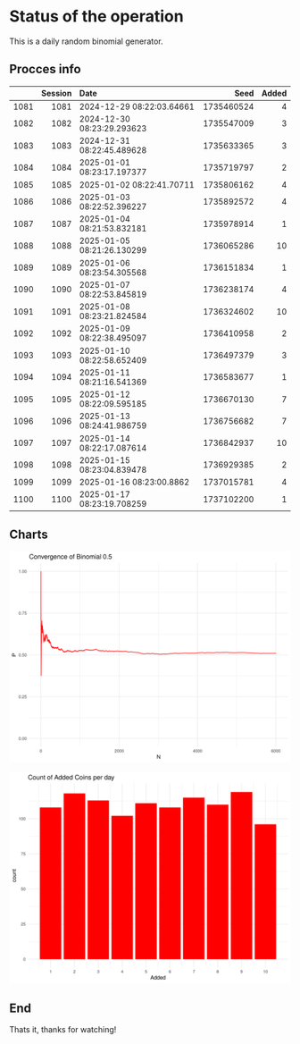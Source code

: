 # Status of the operation
  
  This is a daily random binomial generator.
  
## Procces info

|     | Session|Date                       |       Seed| Added|
|:----|-------:|:--------------------------|----------:|-----:|
|1081 |    1081|2024-12-29 08:22:03.64661  | 1735460524|     4|
|1082 |    1082|2024-12-30 08:23:29.293623 | 1735547009|     3|
|1083 |    1083|2024-12-31 08:22:45.489628 | 1735633365|     3|
|1084 |    1084|2025-01-01 08:23:17.197377 | 1735719797|     2|
|1085 |    1085|2025-01-02 08:22:41.70711  | 1735806162|     4|
|1086 |    1086|2025-01-03 08:22:52.396227 | 1735892572|     4|
|1087 |    1087|2025-01-04 08:21:53.832181 | 1735978914|     1|
|1088 |    1088|2025-01-05 08:21:26.130299 | 1736065286|    10|
|1089 |    1089|2025-01-06 08:23:54.305568 | 1736151834|     1|
|1090 |    1090|2025-01-07 08:22:53.845819 | 1736238174|     4|
|1091 |    1091|2025-01-08 08:23:21.824584 | 1736324602|    10|
|1092 |    1092|2025-01-09 08:22:38.495097 | 1736410958|     2|
|1093 |    1093|2025-01-10 08:22:58.652409 | 1736497379|     3|
|1094 |    1094|2025-01-11 08:21:16.541369 | 1736583677|     1|
|1095 |    1095|2025-01-12 08:22:09.595185 | 1736670130|     7|
|1096 |    1096|2025-01-13 08:24:41.986759 | 1736756682|     7|
|1097 |    1097|2025-01-14 08:22:17.087614 | 1736842937|    10|
|1098 |    1098|2025-01-15 08:23:04.839478 | 1736929385|     2|
|1099 |    1099|2025-01-16 08:23:00.8862   | 1737015781|     4|
|1100 |    1100|2025-01-17 08:23:19.708259 | 1737102200|     1|

## Charts 

![](charts/plot1.png)

![](charts/plot2.png)

## End

Thats it, thanks for watching!
